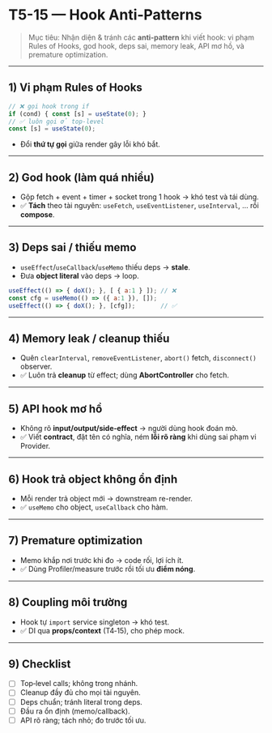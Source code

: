# T5-15 — Hook Anti‑Patterns

> Mục tiêu: Nhận diện & tránh các **anti‑pattern** khi viết hook: vi phạm Rules of Hooks, god hook, deps sai, memory leak, API mơ hồ, và premature optimization.

---

## 1) Vi phạm Rules of Hooks
```jsx
// ❌ gọi hook trong if
if (cond) { const [s] = useState(0); }
// ✅ luôn gọi ở top-level
const [s] = useState(0);
```
- Đổi **thứ tự gọi** giữa render gây lỗi khó bắt.

---

## 2) God hook (làm quá nhiều)
- Gộp fetch + event + timer + socket trong 1 hook → khó test và tái dùng.
- ✅ **Tách** theo tài nguyên: `useFetch`, `useEventListener`, `useInterval`, … rồi **compose**.

---

## 3) Deps sai / thiếu memo
- `useEffect`/`useCallback`/`useMemo` thiếu deps → **stale**.
- Đưa **object literal** vào deps → loop.
```jsx
useEffect(() => { doX(); }, [ { a:1 } ]); // ❌
const cfg = useMemo(() => ({ a:1 }), []);
useEffect(() => { doX(); }, [cfg]);       // ✅
```

---

## 4) Memory leak / cleanup thiếu
- Quên `clearInterval`, `removeEventListener`, `abort()` fetch, `disconnect()` observer.
- ✅ Luôn trả **cleanup** từ effect; dùng **AbortController** cho fetch.

---

## 5) API hook mơ hồ
- Không rõ **input/output/side‑effect** → người dùng hook đoán mò.
- ✅ Viết **contract**, đặt tên có nghĩa, ném **lỗi rõ ràng** khi dùng sai phạm vi Provider.

---

## 6) Hook trả object **không ổn định**
- Mỗi render trả object mới → downstream re-render.
- ✅ `useMemo` cho object, `useCallback` cho hàm.

---

## 7) Premature optimization
- Memo khắp nơi trước khi đo → code rối, lợi ích ít.
- ✅ Dùng Profiler/measure trước rồi tối ưu **điểm nóng**.

---

## 8) Coupling môi trường
- Hook tự `import` service singleton → khó test.
- ✅ DI qua **props/context** (T4‑15), cho phép mock.

---

## 9) Checklist
- [ ] Top‑level calls; không trong nhánh.
- [ ] Cleanup đầy đủ cho mọi tài nguyên.
- [ ] Deps chuẩn; tránh literal trong deps.
- [ ] Đầu ra ổn định (memo/callback).
- [ ] API rõ ràng; tách nhỏ; đo trước tối ưu.